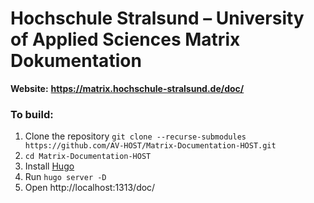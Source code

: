 # Hochschule Stralsund – University of Applied Sciences Matrix Dokumentation
**Website:** **https://matrix.hochschule-stralsund.de/doc/**

### To build:
1. Clone the repository `git clone --recurse-submodules https://github.com/AV-HOST/Matrix-Documentation-HOST.git`
1. `cd Matrix-Documentation-HOST`
1. Install [Hugo](https://gohugo.io/getting-started/installing)
1. Run `hugo server -D`
1. Open http://localhost:1313/doc/
